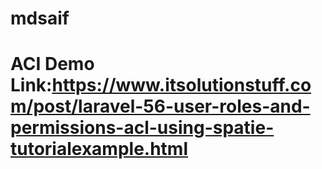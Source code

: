# mdsaif
# ACI Demo Link:https://www.itsolutionstuff.com/post/laravel-56-user-roles-and-permissions-acl-using-spatie-tutorialexample.html